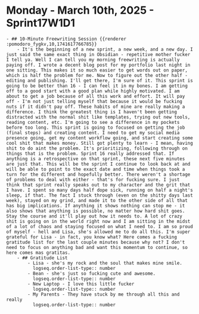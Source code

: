 # Monday - March 10th, 2025 - Sprint17W1D1
	- ## 10-Minute Freewriting Session {{renderer :pomodoro_fygkv,10,1741617766785}}
		- It's the beginning of a new sprint, a new week, and a new day. I just said the same exact thing in Obsidian - repetitive mother fucker I tell ya. Well I can tell you my morning freewriting is actually paying off. I wrote a decent blog post for my portfolio last night in one sitting. This makes it so much easier to get words out on paper, which is half the problem for me. Now to figure out the other half - editing and publishing. I'll get there, I'm sure of it. This sprint is going to be better than 16 - I can feel it in my bones. I am getting off to a good start with a good plan while highly motivated. I am about to get a job because of all this work and effort. It will pay off - I'm not just telling myself that because it would be fucking nuts if it didn't pay off. These habits of mine are really making a difference. I think the greatest thing is I haven't been getting distracted with the normal shit like templates, trying out new tools, reading content, etc. I'm going to see a difference in my pockets before too long. This sprint is going to focused on getting the job (final steps) and creating content. I need to get my social media presence going, get my content workflow going, and start creating some cool shit that makes money. Still got plenty to learn - I mean, having shit to do aint the problem. It's prioritizing, following through on things that is the problem. Sprint 16 really addressed that. If anything is a retrospective on that sprint, these next five minutes are just that. This will be the sprint I continue to look back at and will be able to point to the exact date and time when things took a turn for the different and hopefully better. There weren't a shortage of problems to deal with either - that's for fucking sure. I just think that sprint really speaks out to my character and the grit that I have. I spent so many days half dope sick, running on half a night's sleep, if that. The fact I stuck through (even on the shitty days last week), stayed on my grind, and made it to the other side of all that has big implications. If anything it shows nothing can stop me - it also shows that anything is possible, no matter how hard shit goes. Stay the course and it'll play out how it needs to. A lot of crazy shit is going on in the world right now and I am sitting in the midst of a lot of chaos and staying focused on what I need to. I am so proud of myself - hell and Lisa, she's allowed me to do all this. I'm super grateful for Lisa - in fact, you know what? Here comes a fucking gratitude list for the last couple minutes because why not? I don't need to focus on anything bad and want this momentum to continue, so here comes mas gratitas.
		- ## Gratitude List
			- Lisa - she's my rock and the soul that makes mine smile.
			  logseq.order-list-type:: number
			- Bean - she's just so fucking cute and awesome.
			  logseq.order-list-type:: number
			- New Laptop - I love this little fucker
			  logseq.order-list-type:: number
			- My Parents - They have stuck by me through all this and really
			  logseq.order-list-type:: number